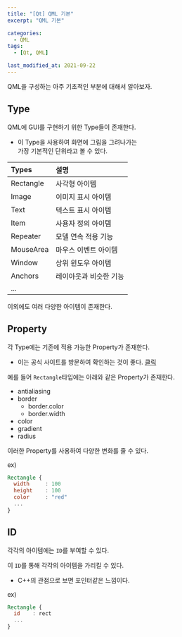```yaml
---
title: "[Qt] QML 기본"
excerpt: "QML 기본"

categories:
  - QML
tags:
  - [Qt, QML]

last_modified_at: 2021-09-22
---
```


QML을 구성하는 아주 기초적인 부분에 대해서 알아보자.

## Type

QML에 GUI를 구현하기 위한 Type들이 존재한다.

* 이 Type을 사용하여 화면에 그림을 그려나가는   
가장 기본적인 단위라고 볼 수 있다.

|Types|설명|
|:-|:-|
|Rectangle|사각형 아이템|
|Image|이미지 표시 아이템|
|Text|텍스트 표시 아이템|
|Item|사용자 정의 아이템|
|Repeater|모델 연속 적용 기능|
|MouseArea|마우스 이벤트 아이템|
|Window|상위 윈도우 아이템|
|Anchors|레이아웃과 비슷한 기능|
|...||

이외에도 여러 다양한 아이템이 존재한다.

## Property

각 Type에는 기존에 적용 가능한 Property가 존재한다.

* 이는 공식 사이트를 방문하여 확인하는 것이 좋다. [클릭](https://doc.qt.io/qt-5/qtquick-qmlmodule.html)

예를 들어 `Rectangle`타입에는 아래와 같은 Property가 존재한다.

* antialiasing
* border
  * border.color
  * border.width
* color
* gradient
* radius

이러한 Property를 사용하여 다양한 변화를 줄 수 있다.

ex)
```qml
Rectangle {
  width     : 100
  height    : 100
  color     : "red"
  ...
}
```

## ID

각각의 아이템에는 `ID`를 부여할 수 있다.

이 `ID`를 통해 각각의 아이템을 가리킬 수 있다.

* C++의 관점으로 보면 포인터같은 느낌이다.

ex) 
```qml
Rectangle {
  id    : rect
  ...
}
```